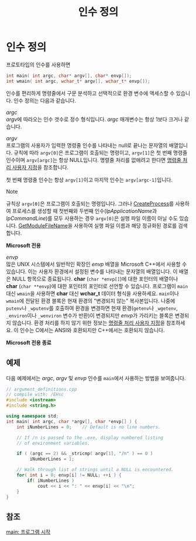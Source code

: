 ﻿---
title: 인수 정의
ms.date: 11/04/2016
helpviewer_keywords:
- envp argument
- main function, arguments
- arguments [C++], for main function
- argv argument
- argc argument
ms.assetid: 6148cbf3-ebe8-44f2-b277-de4b723991c7
ms.openlocfilehash: aebd4800ad8d653d532708784ef0a5333211d46b
ms.sourcegitcommit: a6d63c07ab9ec251c48bc003ab2933cf01263f19
ms.translationtype: MT
ms.contentlocale: ko-KR
ms.lasthandoff: 12/05/2019
ms.locfileid: "74857660"
---
# <a name="argument-definitions"></a>인수 정의

프로토타입의 인수를 사용하면

```cpp
int main( int argc, char* argv[], char* envp[]);
int wmain( int argc, wchar_t* argv[], wchar_t* envp[]);
```

인수를 편리하게 명령줄에서 구문 분석하고 선택적으로 환경 변수에 액세스할 수 있습니다. 인수 정의는 다음과 같습니다.

*argc*<br/>
*argv*에 따라오는 인수 갯수로 정수 형식입니다. *argc* 매개변수는 항상 1보다 크거나 같습니다.

*argv*<br/>
프로그램의 사용자가 입력한 명령줄 인수를 나타내는 null로 끝나는 문자열의 배열입니다. 규칙에 따라 `argv[0]`은 프로그램이 호출되는 명령이고, `argv[1]`은 첫 번째 명령줄 인수이며 `argv[argc]`는 항상 NULL입니다. 명렬줄 처리를 없애려고 한다면 [명령줄 처리 사용자 지정](../cpp/customizing-cpp-command-line-processing.md)을 참조합니다.

첫 번째 명령줄 인수는 항상 `argv[1]`이고 마지막 인수는 `argv[argc-1]`입니다.

> [!NOTE]
> 규칙상 `argv[0]`은 프로그램이 호출되는 명령입니다.  그러나 [CreateProcess](/windows/win32/api/libloaderapi/nf-libloaderapi-getmodulefilenamew)를 사용하여 프로세스를 생성할 때 첫번째와 두번째 인수(*lpApplicationName*과 *lpCommandLine*)를 모두 사용하는 경우 `argv[0]`은 실행 파일 이름이 아닐 수도 있습니다. [GetModuleFileName](/windows/win32/api/libloaderapi/nf-libloaderapi-getmodulefilenamew)을 사용하여 실행 파일 이름과 해당 정규화된 경로를 검색합니다.

**Microsoft 전용**

*envp*<br/>
많은 UNIX 시스템에서 일반적인 확장인 *envp* 배열을 Microsoft C++에서 사용할 수 있습니다. 이는 사용자 환경에서 설정된 변수를 나타내는 문자열의 배열입니다. 이 배열은 NULL 항목으로 종료됩니다. **char** (`char *envp[]`)에 대한 포인터의 배열이나 **char** (`char **envp`)에 대한 포인터의 포인터로 선언할 수 있습니다. 프로그램이 `main` 대신 `wmain`을 사용하면 **char** 대신 **wchar_t** 데이터 형식을 사용하세요. `main`이나 `wmain`에 전달된 환경 블록은 현재 환경의 "변경되지 않는" 복사본입니다. 나중에 `putenv`나 `_wputenv`를 호출하여 환경을 변경하면 현재 환경(`getenv`나 `_wgetenv`, `_environ`이나 `_wenviron` 변수가 반환)이 변경되지만 *envp*가 가리키는 블록은 변경되지 않습니다. 환경 처리를 하지 않기 위한 정보는 [명령줄 처리 사용자 지정](../cpp/customizing-cpp-command-line-processing.md)을 참조하세요. 이 인수는 C에서는 ANSI와 호환되지만 C++에서는 호환되지 않습니다.

**Microsoft 전용 종료**

## <a name="example"></a>예제

다음 예제에서는 *argc*, *argv* 및 *envp* 인수를 `main`에서 사용하는 방법을 보여줍니다.

```cpp
// argument_definitions.cpp
// compile with: /EHsc
#include <iostream>
#include <string.h>

using namespace std;
int main( int argc, char *argv[], char *envp[] ) {
    int iNumberLines = 0;    // Default is no line numbers.

    // If /n is passed to the .exe, display numbered listing
    // of environment variables.

    if ( (argc == 2) && _stricmp( argv[1], "/n" ) == 0 )
         iNumberLines = 1;

    // Walk through list of strings until a NULL is encountered.
    for( int i = 0; envp[i] != NULL; ++i ) {
        if( iNumberLines )
            cout << i << ": " << envp[i] << "\n";
    }
}
```

## <a name="see-also"></a>참조

[main: 프로그램 시작](../cpp/main-program-startup.md)
